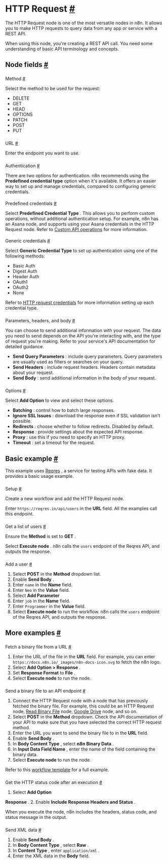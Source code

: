 


 HTTP Request
 [#](#http-request "Permanent link")
===================================================



 The HTTP Request node is one of the most versatile nodes in n8n. It allows you to make HTTP requests to query data from any app or service with a REST API.
 



 When using this node, you're creating a REST API call. You need some understanding of basic API terminology and concepts.
 



 Node fields
 [#](#node-fields "Permanent link")
-------------------------------------------------


### 
 Method
 [#](#method "Permanent link")



 Select the method to be used for the request:
 


* DELETE
* GET
* HEAD
* OPTIONS
* PATCH
* POST
* PUT


### 
 URL
 [#](#url "Permanent link")



 Enter the endpoint you want to use.
 


### 
 Authentication
 [#](#authentication "Permanent link")



 There are two options for authentication. n8n recommends using the
 **Predefined credential type** 
 option when it's available. It offers an easier way to set up and manage credentials, compared to configuring generic credentials.
 


#### 
 Predefined credentials
 [#](#predefined-credentials "Permanent link")



 Select
 **Predefined Credential Type** 
 . This allows you to perform custom operations, without additional authentication setup. For example, n8n has an Asana node, and supports using your Asana credentials in the HTTP Request node. Refer to
 [Custom API operations](/integrations/custom-operations/) 
 for more information.
 


#### 
 Generic credentials
 [#](#generic-credentials "Permanent link")



 Select
 **Generic Credential Type** 
 to set up authentication using one of the following methods:
 


* Basic Auth
* Digest Auth
* Header Auth
* OAuth1
* OAuth2
* None



 Refer to
 [HTTP request credentials](/integrations/builtin/credentials/httprequest/) 
 for more information setting up each credential type.
 


### 
 Parameters, headers, and body
 [#](#parameters-headers-and-body "Permanent link")



 You can choose to send additional information with your request. The data you need to send depends on the API you're interacting with, and the type of request you're making. Refer to your service's API documentation for detailed guidance.
 


* **Send Query Parameters** 
 : include query parameters. Query parameters are usually used as filters or searches on your query.
* **Send Headers** 
 : include request headers. Headers contain metadata about your request.
* **Send Body** 
 : send additional information in the body of your request.


### 
 Options
 [#](#options "Permanent link")



 Select
 **Add Option** 
 to view and select these options.
 


* **Batching** 
 : control how to batch large responses.
* **Ignore SSL Issues** 
 : download the response even if SSL validation isn't possible.
* **Redirects** 
 : choose whether to follow redirects. Disabled by default.
* **Response** 
 : provide settings about the expected API response.
* **Proxy** 
 : use this if you need to specify an HTTP proxy.
* **Timeout** 
 : set a timeout for the request.



 Basic example
 [#](#basic-example "Permanent link")
-----------------------------------------------------



 This example uses
 [Reqres](https://reqres.in/) 
 , a service for testing APIs with fake data. It provides a basic usage example.
 


### 
 Setup
 [#](#setup "Permanent link")



 Create a new workflow and add the HTTP Request node.
 



 Enter
 `https://reqres.in/api/users` 
 in the
 **URL** 
 field. All the examples call this endpoint.
 


### 
 Get a list of users
 [#](#get-a-list-of-users "Permanent link")



 Ensure the
 **Method** 
 is set to
 **GET** 
 .
 



 Select
 **Execute node** 
 . n8n calls the
 `users` 
 endpoint of the Reqres API, and outputs the response.
 


### 
 Add a user
 [#](#add-a-user "Permanent link")


1. Select
 **POST** 
 in the
 **Method** 
 dropdown list.
2. Enable
 **Send Body** 
 .
3. Enter
 `name` 
 in the
 **Name** 
 field.
4. Enter
 `Neo` 
 in the
 **Value** 
 field.
5. Select
 **Add Parameter**
6. Enter
 `job` 
 in the
 **Name** 
 field.
7. Enter
 `Programmer` 
 in the
 **Value** 
 field.
8. Select
 **Execute node** 
 to run the workflow. n8n calls the
 `users` 
 endpoint of the Reqres API, and outputs the response.



 More examples
 [#](#more-examples "Permanent link")
-----------------------------------------------------


### 
 Fetch a binary file from a URL
 [#](#fetch-a-binary-file-from-a-url "Permanent link")


1. Enter the URL of the file in the
 **URL** 
 field. For example, you can enter
 `https://docs.n8n.io/_images/n8n-docs-icon.svg` 
 to fetch the n8n logo.
2. Select
 **Add Option > Response** 
 .
3. Set
 **Response Format** 
 to
 **File** 
 .
4. Select
 **Execute node** 
 to run the node.


### 
 Send a binary file to an API endpoint
 [#](#send-a-binary-file-to-an-api-endpoint "Permanent link")


1. Connect the HTTP Request node with a node that has previously fetched the binary file. For example, this could be an HTTP Request node,
 [Read Binary File](/integrations/builtin/core-nodes/n8n-nodes-base.readbinaryfile/) 
 node,
 [Google Drive](/integrations/builtin/app-nodes/n8n-nodes-base.googledrive/) 
 node, and so on.
2. Select
 **POST** 
 in the
 **Method** 
 dropdown. Check the API documentation of your API to make sure that you have selected the correct HTTP request method.
3. Enter the URL you want to send the binary file to in the
 **URL** 
 field.
4. Enable
 **Send Body** 
 .
5. In
 **Body Content Type** 
 , select
 **n8n Binary Data** 
 .
6. In
 **Input Data Field Name** 
 , enter the name of the field containing the binary data.
7. Select
 **Execute node** 
 to run the node.



 Refer to this
 [workflow template](https://n8n.io/workflows/1338-update-twitter-banner-using-http-request/) 
 for a full example.
 


### 
 Get the HTTP status code after an execution
 [#](#get-the-http-status-code-after-an-execution "Permanent link")


1. Select
 **Add Option** 
 >
 **Response** 
 .
2. Enable
 **Include Response Headers and Status** 
 .



 When you execute the node, n8n includes the headers, status code, and status message in the output.
 


### 
 Send XML data
 [#](#send-xml-data "Permanent link")


1. Enable
 **Send Body** 
 .
2. In
 **Body Content Type** 
 , select
 **Raw** 
 .
3. In
 **Content Type** 
 , enter
 `application/xml` 
 .
4. Enter the XML data in the
 **Body** 
 field.




